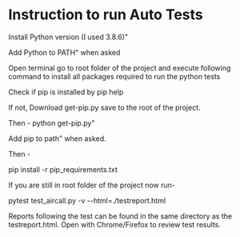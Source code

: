 # Instruction to run Auto Tests

Install Python version (I used 3.8.6)"

Add Python to PATH" when asked


Open terminal go to root folder of the project and execute following command to install all packages required to run the python tests


Check if pip is installed by pip help


If not, Download get-pip.py save to the root of the project.


Then -
python get-pip.py"


Add pip to path" when asked.


Then -

pip install -r pip_requirements.txt


If you are still in root folder of the project now run-


pytest test_aircall.py -v --html=./testreport.html


Reports following the test can be found in the same directory as the testreport.html. Open with Chrome/Firefox to review test results.